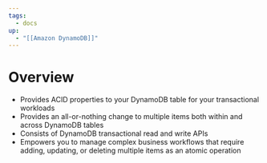 ```yaml
---
tags:
  - docs
up:
  - "[[Amazon DynamoDB]]"
---
```

# Overview

- Provides ACID properties to your DynamoDB table for your transactional workloads
- Provides an all-or-nothing change to multiple items both within and across DynamoDB tables
- Consists of DynamoDB transactional read and write APIs
- Empowers you to manage complex business workflows that require adding, updating, or deleting multiple items as an atomic operation
